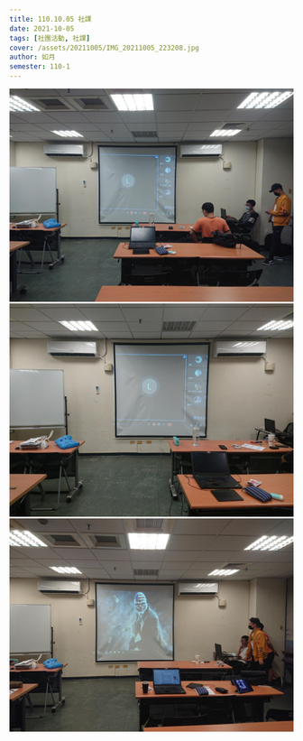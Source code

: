```yaml
---
title: 110.10.05 社課
date: 2021-10-05
tags: [社團活動, 社課]
cover: /assets/20211005/IMG_20211005_223208.jpg
author: 如月
semester: 110-1
---
```


![](/assets/20211005/IMG_20211005_223208.jpg) ![](/assets/20211005/IMG_20211005_223200.jpg)
![](/assets/20211005/IMG_20211005_194830.jpg)
